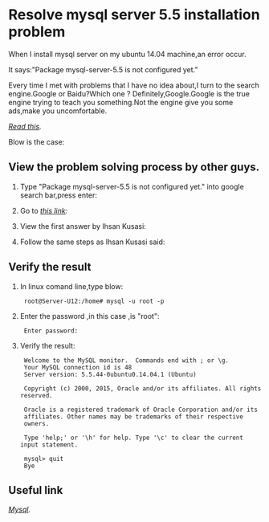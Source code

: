 Resolve mysql server 5.5 installation problem
================================

When I install mysql server on my ubuntu 14.04 machine,an error occur.

It says:"Package mysql-server-5.5 is not configured yet."

Every time I met with problems that I have no idea about,I turn to the search engine.Google or Baidu?Which one ?
Definitely,Google.Google is the true engine trying to teach you something.Not the engine give you some ads,make you uncomfortable.

*[Read this](http://two-wrongs.com/how-much-does-an-experienced-programmer-use-google).*

Blow is the case:


View the problem solving process by other guys.
-------------------------------------------

1. Type "Package mysql-server-5.5 is not configured yet." into google search bar,press enter:


2. Go to *[this link](http://stackoverflow.com/questions/13276088/cant-start-mysql5-5-on-ubuntu-12-04-dpkg-dependency-problems):*

3. View the first answer by Ihsan Kusasi:


4. Follow the same steps as Ihsan Kusasi said:


Verify the result
------------

1. In linux comand line,type blow:

        root@Server-U12:/home# mysql -u root -p

2. Enter the password ,in this case ,is "root":
        
        Enter password:
   
3. Verify the result:

        Welcome to the MySQL monitor.  Commands end with ; or \g.
        Your MySQL connection id is 48
        Server version: 5.5.44-0ubuntu0.14.04.1 (Ubuntu)

        Copyright (c) 2000, 2015, Oracle and/or its affiliates. All rights reserved.

        Oracle is a registered trademark of Oracle Corporation and/or its
        affiliates. Other names may be trademarks of their respective
        owners.

        Type 'help;' or '\h' for help. Type '\c' to clear the current input statement.
        
        mysql> quit
        Bye


Useful link
--------------------

*[Mysql](http://dev.mysql.com/doc/refman/5.5/en/mysql-commands.html).*






